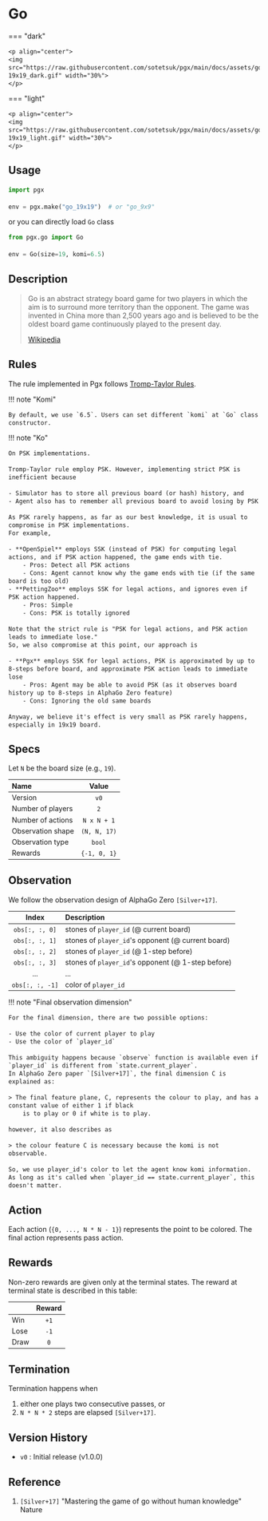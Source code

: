 # Go

=== "dark" 

    <p align="center">
    <img src="https://raw.githubusercontent.com/sotetsuk/pgx/main/docs/assets/go-19x19_dark.gif" width="30%">
    </p>

=== "light" 

    <p align="center">
    <img src="https://raw.githubusercontent.com/sotetsuk/pgx/main/docs/assets/go-19x19_light.gif" width="30%">
    </p>


## Usage

```py
import pgx

env = pgx.make("go_19x19")  # or "go_9x9"
```

or you can directly load `Go` class

```py
from pgx.go import Go

env = Go(size=19, komi=6.5)
```

## Description

> Go is an abstract strategy board game for two players in which the aim is to surround more territory than the opponent. The game was invented in China more than 2,500 years ago and is believed to be the oldest board game continuously played to the present day.
> 
> [Wikipedia](https://en.wikipedia.org/wiki/Go_(game))

## Rules

The rule implemented in Pgx follows [Tromp-Taylor Rules](https://webdocs.cs.ualberta.ca/~hayward/396/hoven/tromptaylor.pdf).

!!! note "Komi"

    By default, we use `6.5`. Users can set different `komi` at `Go` class constructor.


!!! note "Ko"

    On PSK implementations.

    Tromp-Taylor rule employ PSK. However, implementing strict PSK is inefficient because

    - Simulator has to store all previous board (or hash) history, and
    - Agent also has to remember all previous board to avoid losing by PSK

    As PSK rarely happens, as far as our best knowledge, it is usual to compromise in PSK implementations.
    For example,

    - **OpenSpiel** employs SSK (instead of PSK) for computing legal actions, and if PSK action happened, the game ends with tie.
        - Pros: Detect all PSK actions
        - Cons: Agent cannot know why the game ends with tie (if the same board is too old)
    - **PettingZoo** employs SSK for legal actions, and ignores even if PSK action happened.
        - Pros: Simple
        - Cons: PSK is totally ignored

    Note that the strict rule is "PSK for legal actions, and PSK action leads to immediate lose."
    So, we also compromise at this point, our approach is

    - **Pgx** employs SSK for legal actions, PSK is approximated by up to 8-steps before board, and approximate PSK action leads to immediate lose
        - Pros: Agent may be able to avoid PSK (as it observes board history up to 8-steps in AlphaGo Zero feature)
        - Cons: Ignoring the old same boards

    Anyway, we believe it's effect is very small as PSK rarely happens, especially in 19x19 board.

## Specs

Let `N` be the board size (e.g., `19`).

| Name | Value |
|:---|:----:|
| Version | `v0` |
| Number of players | `2` |
| Number of actions | `N x N + 1` |
| Observation shape | `(N, N, 17)` |
| Observation type | `bool` |
| Rewards | `{-1, 0, 1}` |

## Observation
We follow the observation design of AlphaGo Zero `[Silver+17]`.

| Index | Description |
|:---:|:----|
| `obs[:, :, 0]` | stones of `player_id`          (@ current board) |
| `obs[:, :, 1]` | stones of `player_id`'s opponent (@ current board) |
| `obs[:, :, 2]` | stones of `player_id`          (@ 1-step before) |
| `obs[:, :, 3]` | stones of `player_id`'s opponent (@ 1-step before) |
| ... | ... |
| `obs[:, :, -1]` | color of `player_id` |

!!! note "Final observation dimension"

    For the final dimension, there are two possible options:

    - Use the color of current player to play
    - Use the color of `player_id`

    This ambiguity happens because `observe` function is available even if `player_id` is different from `state.current_player`.
    In AlphaGo Zero paper `[Silver+17]`, the final dimension C is explained as:

    > The final feature plane, C, represents the colour to play, and has a constant value of either 1 if black
        is to play or 0 if white is to play.

    however, it also describes as

    > the colour feature C is necessary because the komi is not observable.

    So, we use player_id's color to let the agent know komi information.
    As long as it's called when `player_id == state.current_player`, this doesn't matter.

## Action
Each action (`{0, ..., N * N - 1}`) represents the point to be colored.
The final action represents pass action.

## Rewards
Non-zero rewards are given only at the terminal states.
The reward at terminal state is described in this table:

| | Reward |
|:---|:----:|
| Win | `+1` |
| Lose | `-1` |
| Draw | `0` |

## Termination

Termination happens when 

1. either one plays two consecutive passes, or
2. `N * N * 2` steps are elapsed `[Silver+17]`.


## Version History

- `v0` : Initial release (v1.0.0)

## Reference

1. `[Silver+17]` "Mastering the game of go without human knowledge" Nature